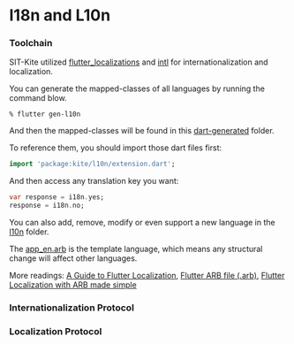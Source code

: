 # I18n and L10n

### Toolchain

SIT-Kite
utilized [flutter_localizations](https://docs.flutter.dev/development/accessibility-and-localization/internationalization)
and [intl](https://github.com/dart-lang/intl) for internationalization and localization.

You can generate the mapped-classes of all languages by running the command blow.

``` shell
% flutter gen-l10n
```

And then the mapped-classes will be found in this [dart-generated](.dart_tool/flutter_gen/gen_l10n) folder.

To reference them, you should import those dart files first:

``` dart
import 'package:kite/l10n/extension.dart';
```

And then access any translation key you want:

``` dart
var response = i18n.yes;
response = i18n.no;
```

You can also add, remove, modify or even support a new language in the [l10n](lib/l10n) folder.

The [app_en.arb](lib/l10n/app_en.arb) is the template language, which means any structural change will affect other
languages.

More readings:
[A Guide to Flutter Localization](https://phrase.com/blog/posts/flutter-localization/),
[Flutter ARB file (.arb)](https://localizely.com/flutter-arb/),
[Flutter Localization with ARB made simple](https://medium.com/@angga.arifandi/flutter-localization-with-arb-made-simple-c03da609dcaf)

### Internationalization Protocol



### Localization Protocol
